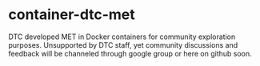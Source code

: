 # container-dtc-met
DTC developed MET in Docker containers for community exploration purposes.
Unsupported by DTC staff, yet community discussions and feedback will be channeled through google group or here on github soon.
